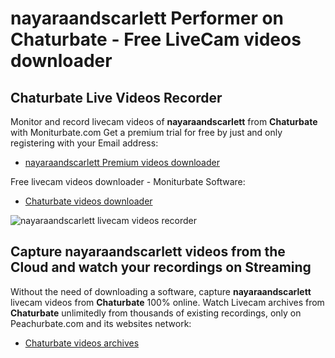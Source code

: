 # nayaraandscarlett Performer on Chaturbate - Free LiveCam videos downloader

## Chaturbate Live Videos Recorder

Monitor and record livecam videos of **nayaraandscarlett** from **Chaturbate** with Moniturbate.com
Get a premium trial for free by just and only registering with your Email address:
* [nayaraandscarlett Premium videos downloader](https://moniturbate.com/request-demo-licence-key.html)

Free livecam videos downloader - Moniturbate Software:
* [Chaturbate videos downloader](https://moniturbate.com/moniturbate-download-software.html)

![nayaraandscarlett livecam videos recorder](https://peachurnet.com/templates/moniturbate-software.png)


## Capture nayaraandscarlett videos from the Cloud and watch your recordings on Streaming

Without the need of downloading a software, capture **nayaraandscarlett** livecam videos from **Chaturbate** 100% online.
Watch Livecam archives from **Chaturbate** unlimitedly from thousands of existing recordings, only on Peachurbate.com and its websites network:
* [Chaturbate videos archives](https://peachurnet.com/)